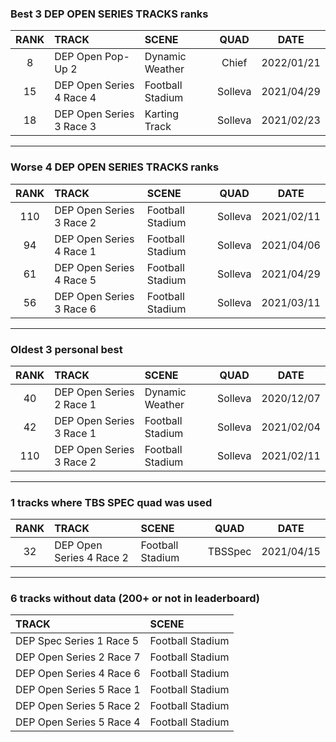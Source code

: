 ### Best 3 DEP OPEN SERIES TRACKS ranks
|RANK|TRACK|SCENE|QUAD|DATE|
|:---:|:---|:---|:---:|:---:|
|8|DEP Open Pop-Up 2|Dynamic Weather|Chief|2022/01/21|
|15|DEP Open Series 4 Race 4|Football Stadium|Solleva|2021/04/29|
|18|DEP Open Series 3 Race 3|Karting Track|Solleva|2021/02/23|
---
### Worse 4 DEP OPEN SERIES TRACKS ranks
|RANK|TRACK|SCENE|QUAD|DATE|
|:---:|:---|:---|:---:|:---:|
|110|DEP Open Series 3 Race 2|Football Stadium|Solleva|2021/02/11|
|94|DEP Open Series 4 Race 1|Football Stadium|Solleva|2021/04/06|
|61|DEP Open Series 4 Race 5|Football Stadium|Solleva|2021/04/29|
|56|DEP Open Series 3 Race 6|Football Stadium|Solleva|2021/03/11|
---
### Oldest 3 personal best
|RANK|TRACK|SCENE|QUAD|DATE|
|:---:|:---|:---|:---:|:---:|
|40|DEP Open Series 2 Race 1|Dynamic Weather|Solleva|2020/12/07|
|42|DEP Open Series 3 Race 1|Football Stadium|Solleva|2021/02/04|
|110|DEP Open Series 3 Race 2|Football Stadium|Solleva|2021/02/11|
---
### 1 tracks where TBS SPEC quad was used
|RANK|TRACK|SCENE|QUAD|DATE|
|:---:|:---|:---|:---:|:---:|
|32|DEP Open Series 4 Race 2|Football Stadium|TBSSpec|2021/04/15|
---
### 6 tracks without data (200+ or not in leaderboard)
|TRACK|SCENE|
|:---|:---|
|DEP Spec Series 1 Race 5|Football Stadium|
|DEP Open Series 2 Race 7|Football Stadium|
|DEP Open Series 4 Race 6|Football Stadium|
|DEP Open Series 5 Race 1|Football Stadium|
|DEP Open Series 5 Race 2|Football Stadium|
|DEP Open Series 5 Race 4|Football Stadium|
